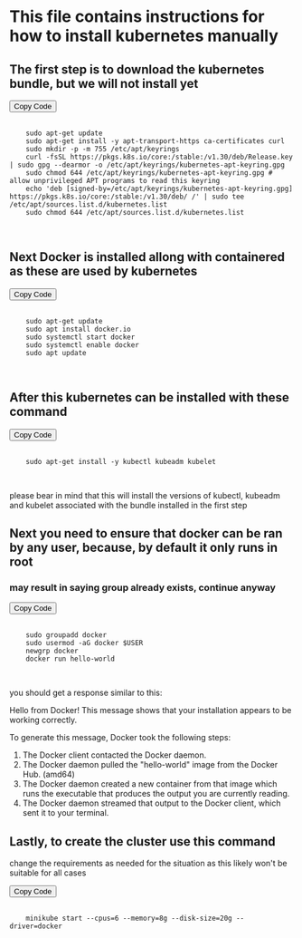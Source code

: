 # This file contains instructions for how to install kubernetes manually

## The first step is to download the kubernetes bundle, but we will not install yet

<div>
    <button onclick="copyToClipboard()">Copy Code</button>
    <pre id="codeBlock">
    <code>
    sudo apt-get update
    sudo apt-get install -y apt-transport-https ca-certificates curl
    sudo mkdir -p -m 755 /etc/apt/keyrings
    curl -fsSL https://pkgs.k8s.io/core:/stable:/v1.30/deb/Release.key | sudo gpg --dearmor -o /etc/apt/keyrings/kubernetes-apt-keyring.gpg
    sudo chmod 644 /etc/apt/keyrings/kubernetes-apt-keyring.gpg # allow unprivileged APT programs to read this keyring
    echo 'deb [signed-by=/etc/apt/keyrings/kubernetes-apt-keyring.gpg] https://pkgs.k8s.io/core:/stable:/v1.30/deb/ /' | sudo tee /etc/apt/sources.list.d/kubernetes.list
    sudo chmod 644 /etc/apt/sources.list.d/kubernetes.list
    </code>
    </pre>
</div>



## Next Docker is installed allong with containered as these are used by kubernetes

<div>
    <button onclick="copyToClipboard()">Copy Code</button>
    <pre id="codeBlock">
    <code>
    sudo apt-get update
    sudo apt install docker.io
    sudo systemctl start docker
    sudo systemctl enable docker
    sudo apt update
    </code>
    </pre>
</div>

## After this kubernetes can be installed with these command

<div>
    <button onclick="copyToClipboard()">Copy Code</button>
    <pre id="codeBlock">
    <code>
    sudo apt-get install -y kubectl kubeadm kubelet
    </code>
    </pre>
</div>

please bear in mind that this will install the versions of
kubectl, kubeadm and kubelet associated with the bundle installed in the first step

## Next you need to ensure that docker can be ran by any user, because, by default it only runs in root

### may result in saying group already exists, continue anyway

<div>
    <button onclick="copyToClipboard()">Copy Code</button>
    <pre id="codeBlock">
    <code>
    sudo groupadd docker
    sudo usermod -aG docker $USER
    newgrp docker
    docker run hello-world
    </code>
    </pre>
</div>

you should get a response similar to this:

Hello from Docker!
This message shows that your installation appears to be working correctly.

To generate this message, Docker took the following steps:
 1. The Docker client contacted the Docker daemon.
 2. The Docker daemon pulled the "hello-world" image from the Docker Hub.
    (amd64)
 3. The Docker daemon created a new container from that image which runs the
    executable that produces the output you are currently reading.
 4. The Docker daemon streamed that output to the Docker client, which sent it
    to your terminal.

## Lastly, to create the cluster use this command
change the requirements as needed for the situation as this likely won't be suitable for all cases


<div>
    <button onclick="copyToClipboard()">Copy Code</button>
    <pre id="codeBlock">
    <code>
    minikube start --cpus=6 --memory=8g --disk-size=20g --driver=docker
    </code>
    </pre>
</div>




<script>
function copyToClipboard() {
    var code = document.getElementById('codeBlock').innerText;
    navigator.clipboard.writeText(code).then(function() {
        alert('Code copied to clipboard!');
    }, function(err) {
        console.error('Could not copy text: ', err);
    });
}
</script>


